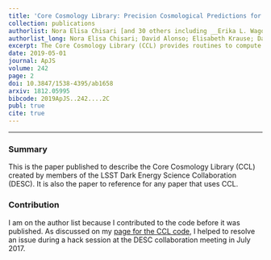 ```yaml
---
title: 'Core Cosmology Library: Precision Cosmological Predictions for LSST'
collection: publications
authorlist: Nora Elisa Chisari [and 30 others including __Erika L. Wagoner__]
authorlist_long: Nora Elisa Chisari; David Alonso; Elisabeth Krause; Danielle C. Leonard; Philip Bull; Jérémy Neveu; Antonio Villarreal; Sukhdeep Singh; Thomas McClintock; John Ellison; Zilong Du; Joe Zunz; Alexander Mead; Shahab Joudaki; Christine S. Lorenz; Tilman Tröster; Javier Sanchez; Francois Lanusse; Mustapha Ishak; Renée Hlozek; Jonathan Blazek; Jean-Eric Campagne; Husni Almoubayyed; Tim Eifler; Matthew Kirby; David Kirkby; Stéphane Plaszczynski; Anže Slosar; Michal Vrastil; Erika L. Wagoner; LSST Dark Energy Science Collaboration
excerpt: The Core Cosmology Library (CCL) provides routines to compute basic cosmological observables to a high degree of accuracy, which have been verified with an extensive suite of validation tests. Predictions are provided for many cosmological quantities, including distances, angular power spectra, correlation functions, halo bias, and the halo mass function through state-of-the-art modeling prescriptions available in the literature. Fiducial specifications for the expected galaxy distributions for the Large Synoptic Survey Telescope (LSST) are also included, together with the capability of computing redshift distributions for a user-defined photometric redshift model. A rigorous validation procedure, based on comparisons between CCL and independent software packages, allows us to establish a well-defined numerical accuracy for each predicted quantity. As a result, predictions for correlation functions of galaxy clustering, galaxy─galaxy lensing, and cosmic shear are demonstrated to be within a fraction of the expected statistical uncertainty of the observables for the models and in the range of scales of interest to LSST. CCL is an open source software package written in C, with a Python interface and publicly available at <a href="https://github.com/LSSTDESC/CCL">https://github.com/LSSTDESC/CCL</a>.
date: 2019-05-01
journal: ApJS
volume: 242
page: 2
doi: 10.3847/1538-4395/ab1658
arxiv: 1812.05995
bibcode: 2019ApJS..242....2C
publ: true
cite: true
---
```


*****

### Summary
This is the paper published to describe the Core Cosmology Library (CCL) created by members of the LSST Dark Energy Science Collaboration (DESC). It is also the paper to reference for any paper that uses CCL.

### Contribution
I am on the author list because I contributed to the code before it was published. As discussed on my [page for the CCL code](/code/ccl/), I helped to resolve an issue during a hack session at the DESC collaboration meeting in July 2017.
